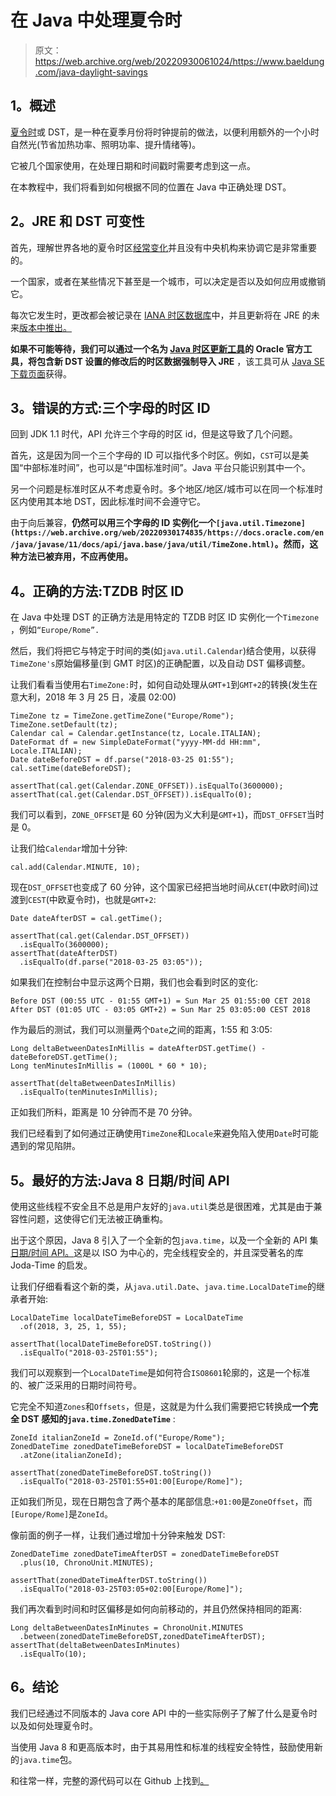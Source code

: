 # 在 Java 中处理夏令时

> 原文：<https://web.archive.org/web/20220930061024/https://www.baeldung.com/java-daylight-savings>

## **1。概述**

[夏令时](https://web.archive.org/web/20220930174835/https://en.wikipedia.org/wiki/Daylight_saving_time)或 DST，是一种在夏季月份将时钟提前的做法，以便利用额外的一个小时自然光(节省加热功率、照明功率、提升情绪等)。

它被几个国家使用，在处理日期和时间戳时需要考虑到这一点。

在本教程中，我们将看到如何根据不同的位置在 Java 中正确处理 DST。

## **2。JRE 和 DST 可变性**

首先，理解世界各地的夏令时区[经常变化](https://web.archive.org/web/20220930174835/http://www.oracle.com/technetwork/java/javase/dst-faq-138158.html#change)并且没有中央机构来协调它是非常重要的。

一个国家，或者在某些情况下甚至是一个城市，可以决定是否以及如何应用或撤销它。

每次它发生时，更改都会被记录在 [IANA 时区数据库](https://web.archive.org/web/20220930174835/https://www.iana.org/time-zones)中，并且更新将在 JRE 的未来[版本中推出。](https://web.archive.org/web/20220930174835/http://www.oracle.com/technetwork/java/javase/tzdata-versions-138805.html)

**如果不可能等待，我们可以通过一个名为 [Java 时区更新工具](https://web.archive.org/web/20220930174835/http://www.oracle.com/technetwork/java/javase/documentation/timezones-137583.html)的 Oracle 官方工具，将包含新 DST 设置的修改后的时区数据强制导入 JRE** ，该工具可从 [Java SE 下载页面](https://web.archive.org/web/20220930174835/http://www.oracle.com/technetwork/java/javase/downloads/index.html)获得。

## **3。错误的方式:三个字母的时区 ID**

回到 JDK 1.1 时代，API 允许三个字母的时区 id，但是这导致了几个问题。

首先，这是因为同一个三个字母的 ID 可以指代多个时区。例如，`CST`可以是美国“中部标准时间”，也可以是“中国标准时间”。Java 平台只能识别其中一个。

另一个问题是标准时区从不考虑夏令时。多个地区/地区/城市可以在同一个标准时区内使用其本地 DST，因此标准时间不会遵守它。

由于向后兼容，**仍然可以用三个字母的 ID 实例化一个`[java.util.Timezone](https://web.archive.org/web/20220930174835/https://docs.oracle.com/en/java/javase/11/docs/api/java.base/java/util/TimeZone.html)`。然而，这种方法已被弃用，不应再使用。**

## **4。正确的方法:TZDB 时区 ID**

在 Java 中处理 DST 的正确方法是用特定的 TZDB 时区 ID 实例化一个`Timezone` ，例如`“Europe/Rome”.`

然后，我们将把它与特定于时间的类(如`java.util.Calendar`)结合使用，以获得`TimeZone's`原始偏移量(到 GMT 时区)的正确配置，以及自动 DST 偏移调整。

让我们看看当使用右`TimeZone:`时，如何自动处理从`GMT+1`到`GMT+2`的转换(发生在意大利，2018 年 3 月 25 日，凌晨 02:00)

```
TimeZone tz = TimeZone.getTimeZone("Europe/Rome");
TimeZone.setDefault(tz);
Calendar cal = Calendar.getInstance(tz, Locale.ITALIAN);
DateFormat df = new SimpleDateFormat("yyyy-MM-dd HH:mm", Locale.ITALIAN);
Date dateBeforeDST = df.parse("2018-03-25 01:55");
cal.setTime(dateBeforeDST);

assertThat(cal.get(Calendar.ZONE_OFFSET)).isEqualTo(3600000);
assertThat(cal.get(Calendar.DST_OFFSET)).isEqualTo(0);
```

我们可以看到，`ZONE_OFFSET`是 60 分钟(因为义大利是`GMT+1`)，而`DST_OFFSET`当时是 0。

让我们给`Calendar`增加十分钟:

```
cal.add(Calendar.MINUTE, 10); 
```

现在`DST_OFFSET`也变成了 60 分钟，这个国家已经把当地时间从`CET`(中欧时间)过渡到`CEST`(中欧夏令时)，也就是`GMT+2`:

```
Date dateAfterDST = cal.getTime();

assertThat(cal.get(Calendar.DST_OFFSET))
  .isEqualTo(3600000);
assertThat(dateAfterDST)
  .isEqualTo(df.parse("2018-03-25 03:05")); 
```

如果我们在控制台中显示这两个日期，我们也会看到时区的变化:

```
Before DST (00:55 UTC - 01:55 GMT+1) = Sun Mar 25 01:55:00 CET 2018
After DST (01:05 UTC - 03:05 GMT+2) = Sun Mar 25 03:05:00 CEST 2018
```

作为最后的测试，我们可以测量两个`Date`之间的距离，1:55 和 3:05:

```
Long deltaBetweenDatesInMillis = dateAfterDST.getTime() - dateBeforeDST.getTime();
Long tenMinutesInMillis = (1000L * 60 * 10);

assertThat(deltaBetweenDatesInMillis)
  .isEqualTo(tenMinutesInMillis); 
```

正如我们所料，距离是 10 分钟而不是 70 分钟。

我们已经看到了如何通过正确使用`TimeZone`和`Locale`来避免陷入使用`Date`时可能遇到的常见陷阱。

## **5。最好的方法:Java 8 日期/时间 API**

使用这些线程不安全且不总是用户友好的`java.util`类总是很困难，尤其是由于兼容性问题，这使得它们无法被正确重构。

出于这个原因，Java 8 引入了一个全新的包`java.time`，以及一个全新的 API 集[日期/时间 API。](/web/20220930174835/https://www.baeldung.com/java-8-date-time-intro)这是以 ISO 为中心的，完全线程安全的，并且深受著名的库 Joda-Time 的启发。

让我们仔细看看这个新的类，从`java.util.Date`、`java.time.LocalDateTime`的继承者开始:

```
LocalDateTime localDateTimeBeforeDST = LocalDateTime
  .of(2018, 3, 25, 1, 55);

assertThat(localDateTimeBeforeDST.toString())
  .isEqualTo("2018-03-25T01:55"); 
```

我们可以观察到一个`LocalDateTime`是如何符合`ISO8601`轮廓的，这是一个标准的、被广泛采用的日期时间符号。

它完全不知道`Zones`和`Offsets`，但是，这就是为什么我们需要把它转换成**一个完全 DST 感知的`java.time.ZonedDateTime`** :

```
ZoneId italianZoneId = ZoneId.of("Europe/Rome");
ZonedDateTime zonedDateTimeBeforeDST = localDateTimeBeforeDST
  .atZone(italianZoneId);

assertThat(zonedDateTimeBeforeDST.toString())
  .isEqualTo("2018-03-25T01:55+01:00[Europe/Rome]"); 
```

正如我们所见，现在日期包含了两个基本的尾部信息:`+01:00`是`ZoneOffset`，而`[Europe/Rome]`是`ZoneId`。

像前面的例子一样，让我们通过增加十分钟来触发 DST:

```
ZonedDateTime zonedDateTimeAfterDST = zonedDateTimeBeforeDST
  .plus(10, ChronoUnit.MINUTES);

assertThat(zonedDateTimeAfterDST.toString())
  .isEqualTo("2018-03-25T03:05+02:00[Europe/Rome]"); 
```

我们再次看到时间和时区偏移是如何向前移动的，并且仍然保持相同的距离:

```
Long deltaBetweenDatesInMinutes = ChronoUnit.MINUTES
  .between(zonedDateTimeBeforeDST,zonedDateTimeAfterDST);
assertThat(deltaBetweenDatesInMinutes)
  .isEqualTo(10); 
```

## **6。结论**

我们已经通过不同版本的 Java core API 中的一些实际例子了解了什么是夏令时以及如何处理夏令时。

当使用 Java 8 和更高版本时，由于其易用性和标准的线程安全特性，鼓励使用新的`java.time`包。

和往常一样，完整的源代码可以在 Github 上找到[。](https://web.archive.org/web/20220930174835/https://github.com/eugenp/tutorials/tree/master/core-java-modules/core-java-date-operations-1)